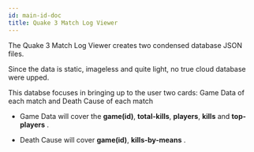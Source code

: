 ```yaml
---
id: main-id-doc
title: Quake 3 Match Log Viewer
---
```


The Quake 3 Match Log Viewer creates two condensed database JSON files.

Since the data is static, imageless and quite light, no true cloud database were upped.

This databse focuses in bringing up to the user two cards: Game Data of each match and Death Cause of each match

- Game Data will cover the **game(id)**, **total-kills**, **players**, **kills** and **top-players** .

- Death Cause will cover **game(id)**, **kills-by-means** .

